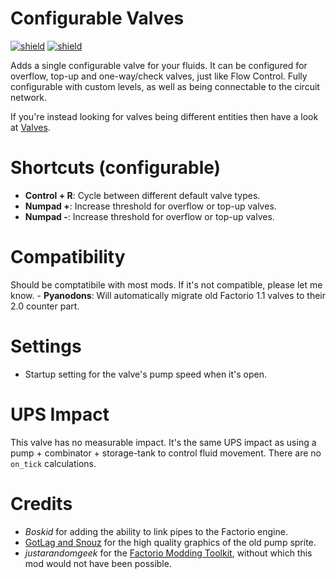 # Configurable Valves

[![shield](https://img.shields.io/badge/Ko--fi-Donate%20-hotpink?logo=kofi&logoColor=white)](https://ko-fi.com/stringweasel) [![shield](https://img.shields.io/badge/dynamic/json?color=orange&label=Factorio&query=downloads_count&suffix=%20downloads&url=https%3A%2F%2Fmods.factorio.com%2Fapi%2Fmods%2Fconfigurable-valves)](https://mods.factorio.com/mod/configurable-valves)

Adds a single configurable valve for your fluids. It can be configured for overflow, top-up and one-way/check valves, just like Flow Control. Fully configurable with custom levels, as well as being connectable to the circuit network.

If you're instead looking for valves being different entities then have a look at [Valves](https://mods.factorio.com/mod/valves).

# Shortcuts (configurable)
- **Control + R**: Cycle between different default valve types.
- **Numpad +**: Increase threshold for overflow or top-up valves.
- **Numpad -**: Increase threshold for overflow or top-up valves.

# Compatibility

Should be comptatibile with most mods. If it's not compatible, please let me know.
    - **Pyanodons**: Will automatically migrate old Factorio 1.1 valves to their 2.0 counter part.

# Settings
- Startup setting for the valve's pump speed when it's open.

# UPS Impact
This valve has no measurable impact. It's the same UPS impact as using a pump + combinator + storage-tank to control fluid movement. There are no `on_tick` calculations.

# Credits
- _Boskid_ for adding the ability to link pipes to the Factorio engine.
- [GotLag and Snouz](https://mods.factorio.com/mod/Flow%20Control) for the high quality graphics of the old pump sprite. 
- _justarandomgeek_ for the [Factorio Modding Toolkit](https://marketplace.visualstudio.com/items?itemName=justarandomgeek.factoriomod-debug), without which this mod would not have been possible.